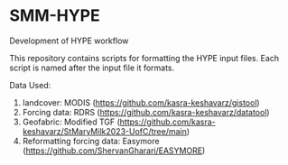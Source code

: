 # SMM-HYPE
Development of HYPE workflow 

This repository contains scripts for formatting the HYPE input files. 
Each script is named after the input file it formats.

Data Used:
1. landcover: MODIS (https://github.com/kasra-keshavarz/gistool)
2. Forcing data: RDRS (https://github.com/kasra-keshavarz/datatool)
3. Geofabric: Modified TGF (https://github.com/kasra-keshavarz/StMaryMilk2023-UofC/tree/main)
4. Reformatting forcing data: Easymore (https://github.com/ShervanGharari/EASYMORE)
